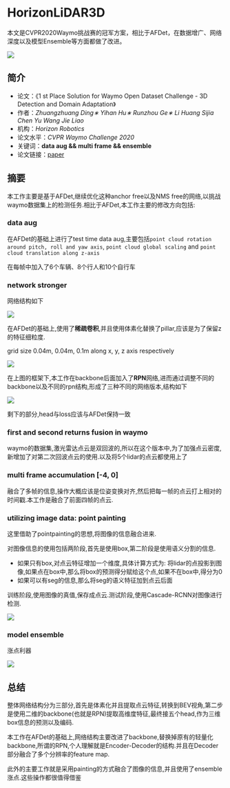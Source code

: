 # HorizonLiDAR3D




本文是CVPR2020Waymo挑战赛的冠军方案，相比于AFDet，在数据增广、网络深度以及模型Ensemble等方面都做了改进。

<!--more-->

![](https://pictures-1309138036.cos.ap-nanjing.myqcloud.com/img/20220323144555.png)


## 简介

-   论文：《1 st Place Solution for Waymo Open Dataset Challenge - 3D Detection and Domain Adaptation》
-   作者：_Zhuangzhuang Ding∗ Yihan Hu∗ Runzhou Ge∗ Li Huang Sijia Chen Yu Wang Jie Liao_
-   机构：_Horizon Robotics_
-   论文水平：_CVPR Waymo Challenge 2020_
-   关键词：**data aug && multi frame &&  ensemble**
-   论文链接：[paper](https://arxiv.org/pdf/2006.15505.pdf) 

## 摘要

本工作主要是基于AFDet,继续优化这种anchor free以及NMS free的网络,以挑战waymo数据集上的检测任务.相比于AFDet,本工作主要的修改方向包括:

### **data aug**

在AFDet的基础上进行了test time data aug,主要包括`point cloud rotation around pitch, roll and yaw axis`, `point cloud global scaling` and `point cloud translation along z-axis`

在每帧中加入了6个车辆、8个行人和10个自行车

### **network stronger**

网络结构如下

![](https://pictures-1309138036.cos.ap-nanjing.myqcloud.com/img/20220323144720.png)


在AFDet的基础上,使用了**稀疏卷积**,并且使用体素化替换了pillar,应该是为了保留z的特征细粒度.

grid size 0.04m, 0.04m, 0.1m along x, y, z axis respectively

![](https://pictures-1309138036.cos.ap-nanjing.myqcloud.com/img/20220323144738.png)


在上图的框架下,本工作在backbone后面加入了**RPN**网络,进而通过调整不同的backbone以及不同的rpn结构,形成了三种不同的网络版本,结构如下

![](https://pictures-1309138036.cos.ap-nanjing.myqcloud.com/img/20220323144843.png)


剩下的部分,head与loss应该与AFDet保持一致

### **first and second returns fusion in waymo**

waymo的数据集,激光雷达点云是双回波的,所以在这个版本中,为了加强点云密度,新增加了对第二次回波点云的使用.以及将5个lidar的点云都使用上了

### **multi frame accumulation [-4, 0]**

融合了多帧的信息,操作大概应该是位姿变换对齐,然后把每一帧的点云打上相对的时间戳.本工作是融合了前面四帧的点云.

### **utilizing image data: point painting**

这里借助了pointpainting的思想,将图像的信息融合进来.

对图像信息的使用包括两阶段,首先是使用box,第二阶段是使用语义分割的信息.

-   如果只有box,对点云特征增加一个维度,具体计算方式为: 将lidar的点投影到图像,如果点在box中,那么将box的预测得分赋给这个点,如果不在box中,得分为0
-   如果可以有seg的信息,那么将seg的语义特征加到点云后面

训练阶段,使用图像的真值,保存成点云.测试阶段,使用Cascade-RCNN对图像进行检测.

![](https://pictures-1309138036.cos.ap-nanjing.myqcloud.com/img/20220323144930.png)


### **model ensemble**

涨点利器

![](https://pictures-1309138036.cos.ap-nanjing.myqcloud.com/img/20220323145022.png)


## 总结

整体网络结构分为三部分,首先是体素化并且提取点云特征,转换到BEV视角,第二步是使用二维的backbone(也就是RPN)提取高维度特征,最终接五个head,作为三维box信息的预测以及编码.

本工作在AFDet的基础上,网络结构主要改进了backbone,替换掉原有的轻量化backbone,所谓的RPN,个人理解就是Encoder-Decoder的结构.并且在Decoder部分融合了多个分辨率的feature map.

此外的主要工作就是采用painting的方式融合了图像的信息,并且使用了ensemble涨点.这些操作都很值得借鉴







